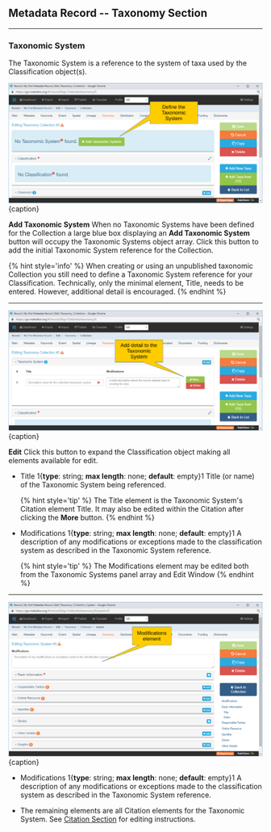 ## Metadata Record -- Taxonomy Section
---
### Taxonomic System

The <span class="md-panel">Taxonomic System</span> is a reference to the system of taxa used by the <span class="md-panel">Classification</span> object(s).  

![Taxonomy System Panel with no Systems defined](/assets/reference/edit-objects/metadata/taxonomy/taxonomy-systems.png) {caption}

<strong class="btn btn-success btn-xs"> <i class="fa fa-plus"> </i> Add Taxonomic System</strong> When no <span class="md-panel">Taxonomic Systems</span> have been defined for the <span class="md-panel">Collection</span> a large blue box displaying an <strong class="btn btn-success btn-xs"> <i class="fa fa-plus"> </i> Add Taxonomic System</strong> button will occupy the <span class="md-panel">Taxonomic Systems</span> object array.  Click this button to add the initial <span class="md-panel">Taxonomic System</span> reference for the <span class="md-panel">Collection</span>.  

{% hint style='info' %}
  When creating or using an unpublished taxonomic <span class="md-panel">Collection</span> you still need to define a <span class="md-panel">Taxonomic System</span> reference for your <span class="md-panel">Classification</span>.  Technically, only the minimal element, <span class="md-element">Title</span>, needs to be entered.  However, additional detail is encouraged.
{% endhint %}

---

![Taxonomy System Array](/assets/reference/edit-objects/metadata/taxonomy/taxonomy-systems-array.png) {caption}

<strong class="btn btn-success btn-xs"> <i class="fa fa-pencil"> </i> Edit</strong>  Click this button to expand the <span class="md-panel">Classification</span> object making all elements available for edit.  

* <span class="md-element">Title</span> <i class="fa fa-asterisk required" title="Required"> </i> 1{**type**: string; **max length**: none; **default**: empty}1   Title (or name) of the <span class="md-panel">Taxonomic System</span> being referenced.  

  {% hint style='tip' %}
 The <span class="md-element">Title</span> element is the <span class="md-panel">Taxonomic System</span>'s <span class="md-panel">Citation</span> element <span class="md-element">Title</span>.  It may also be edited within the <span class="md-panel">Citation</span> after clicking the <strong class="btn btn-success btn-xs"> <i class="fa fa-pencil"> </i> More</strong> button.
  {% endhint %}

* <span class="md-element">Modifications</span>  1{**type**: string; **max length**: none; **default**: empty}1   A description of any modifications or exceptions made to the classification system as described in the <span class="md-panel">Taxonomic System</span> reference.  

  {% hint style='tip' %}
 The <span class="md-element">Modifications</span> element may be edited both from the <span class="md-panel">Taxonomic Systems</span> panel array and <span class="md-window">Edit Window</span>
  {% endhint %}

---

![Taxonomy System Edit Window](/assets/reference/edit-objects/metadata/taxonomy/taxonomy-systems-panel.png) {caption}

* <span class="md-element">Modifications</span>  1{**type**: string; **max length**: none; **default**: empty}1   A description of any modifications or exceptions made to the classification system as described in the <span class="md-panel">Taxonomic System</span> reference.  

* The remaining elements are all <span class="md-panel">Citation</span> elements for the <span class="md-panel">Taxonomic System</span>.  See [Citation Section](../../citation/citation-section.md) for editing instructions.
